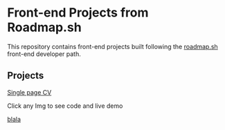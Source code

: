 # Front-end Projects from Roadmap.sh


This repository contains front-end projects built following the [roadmap.sh](https://roadmap.sh/) front-end developer path.

## Projects

[Single page CV](https://roadmap.sh/projects/single-page-cv)


Click any Img to see code and live demo

<p align = "left">
  <a href='/Frontend Projects/01-single-page-cv'>
    blala
  </a>
</p>
